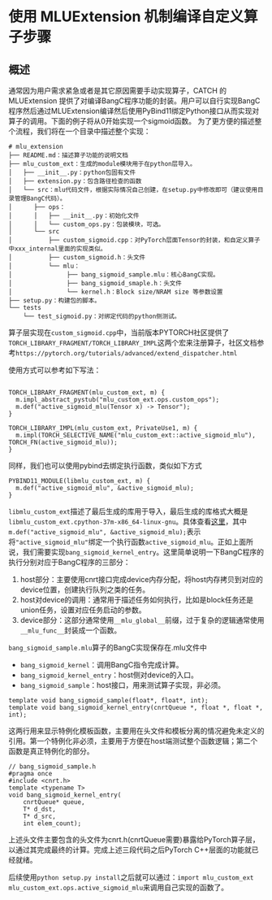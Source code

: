 # 使用 MLUExtension 机制编译自定义算子步骤
## 概述
通常因为用户需求紧急或者是其它原因需要手动实现算子，CATCH 的 MLUExtension 提供了对编译BangC程序功能的封装。用户可以自行实现BangC程序然后通过MLUExtension编译然后使用PyBind11绑定Python接口从而实现对算子的调用。下面的例子将从0开始实现一个sigmoid函数。
为了更方便的描述整个流程，我们将在一个目录中描述整个实现：
```
# mlu_extension
├── README.md：描述算子功能的说明文档
├── mlu_custom_ext：生成的module模块用于在python层导入。
│   ├── __init__.py：python包固有文件
│   ├── extension.py：包含路径检查的函数
│   └── src：mlu代码文件，根据实际情况自己创建，在setup.py中修改即可（建议使用目录管理BangC代码）。
│      ├── ops：
│      │   ├── __init__.py：初始化文件
│      │   └── custom_ops.py：包装模块，可选。
│      └── src
│          ├── custom_sigmoid.cpp：对PyTorch层面Tensor的封装，和自定义算子中xxx_internal里面的实现类似。
│          ├── custom_sigmoid.h：头文件
│          └── mlu：
│               ├── bang_sigmoid_sample.mlu：核心BangC实现。
│               ├── bang_sigmoid_smaple.h：头文件
│               └── kernel.h：Block size/NRAM size 等参数设置 
├── setup.py：构建包的脚本。
└── tests
    └── test_sigmoid.py：对绑定代码的python侧测试。

```

算子层实现在`custom_sigmoid.cpp`中，当前版本PYTORCH社区提供了`TORCH_LIBRARY_FRAGMENT/TORCH_LIBRARY_IMPL`这两个宏来注册算子，社区文档参考`https://pytorch.org/tutorials/advanced/extend_dispatcher.html`

使用方式可以参考如下写法：

```

TORCH_LIBRARY_FRAGMENT(mlu_custom_ext, m) {
  m.impl_abstract_pystub("mlu_custom_ext.ops.custom_ops");
  m.def("active_sigmoid_mlu(Tensor x) -> Tensor");
}

TORCH_LIBRARY_IMPL(mlu_custom_ext, PrivateUse1, m) {
  m.impl(TORCH_SELECTIVE_NAME("mlu_custom_ext::active_sigmoid_mlu"), TORCH_FN(active_sigmoid_mlu));
}
```

同样，我们也可以使用pybind去绑定执行函数，类似如下方式

```
PYBIND11_MODULE(libmlu_custom_ext, m) {
  m.def("active_sigmoid_mlu", &active_sigmoid_mlu);
}
```
`libmlu_custom_ext`描述了最后生成的库用于导入，最后生成的库格式大概是`libmlu_custom_ext.cpython-37m-x86_64-linux-gnu`。具体查看[这里](https://pybind11.readthedocs.io/en/stable/basics.html)，其中`m.def("active_sigmoid_mlu", &active_sigmoid_mlu);`表示将`"active_sigmoid_mlu"`绑定一个执行函数`active_sigmoid_mlu`。正如上面所说，我们需要实现`bang_sigmoid_kernel_entry`。这里简单说明一下BangC程序的执行分别对应于BangC程序的三部分：

1. host部分：主要使用cnrt接口完成device内存分配，将host内存拷贝到对应的device位置，创建执行队列之类的任务。
2. host对device的调用：通常用于描述任务如何执行，比如是block任务还是union任务，设置对应任务启动的参数。
3. device部分：这部分通常使用`__mlu_global__`前缀，过于复杂的逻辑通常使用`__mlu_func__`封装成一个函数。

`bang_sigmoid_sample.mlu`算子的BangC实现保存在.mlu文件中
- `bang_sigmoid_kernel`：调用BangC指令完成计算。
- `bang_sigmoid_kernel_entry`：host侧对device的入口。
- `bang_sigmoid_sample`：host接口，用来测试算子实现，非必须。
```
template void bang_sigmoid_sample(float*, float*, int);
template void bang_sigmoid_kernel_entry(cnrtQueue *, float *, float *, int);
```
这两行用来显示特例化模板函数，主要用在头文件和模板分离的情况避免未定义的引用。第一个特例化非必须，主要用于方便在host端测试整个函数逻辑；第二个函数是真正特例化的部分。
```
// bang_sigmoid_sample.h
#pragma once
#include <cnrt.h>
template <typename T>
void bang_sigmoid_kernel_entry(
    cnrtQueue* queue,
    T* d_dst,
    T* d_src,
    int elem_count);

```
上述头文件主要包含的头文件为cnrt.h(cnrtQueue需要)暴露给PyTorch算子层，以通过其完成最终的计算。完成上述三段代码之后PyTorch C++层面的功能就已经就绪。

后续使用`python setup.py install`之后就可以通过：`import mlu_custom_ext mlu_custom_ext.ops.active_sigmoid_mlu`来调用自己实现的函数了。
